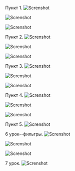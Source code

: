Пункт 1.
![Screnshot](https://github.com/Irik-Burkhanov/Django_DB_Lesson3/blob/master/Безымянный1.png)

![Screnshot](https://github.com/Irik-Burkhanov/Django_DB_Lesson3/blob/master/Безымянный2.png)

![Screnshot](https://github.com/Irik-Burkhanov/Django_DB_Lesson3/blob/master/Безымянный3.png)


Пункт 2.
![Screnshot](https://github.com/Irik-Burkhanov/Django_DB_Lesson3/blob/master/Безымянный4.png)

![Screnshot](https://github.com/Irik-Burkhanov/Django_DB_Lesson3/blob/master/Безымянный5.png)

![Screnshot](https://github.com/Irik-Burkhanov/Django_DB_Lesson3/blob/master/Безымянный6.png)


Пункт 3.
![Screnshot](https://github.com/Irik-Burkhanov/Django_DB_Lesson3/blob/master/Безымянный7.png)

![Screnshot](https://github.com/Irik-Burkhanov/Django_DB_Lesson3/blob/master/Безымянный8.png)

![Screnshot](https://github.com/Irik-Burkhanov/Django_DB_Lesson3/blob/master/Безымянный9.png)


Пункт 4.
![Screnshot](https://github.com/Irik-Burkhanov/Django_DB_Lesson3/blob/master/Безымянный10.png)

![Screnshot](https://github.com/Irik-Burkhanov/Django_DB_Lesson3/blob/master/Безымянный11.png)

![Screnshot](https://github.com/Irik-Burkhanov/Django_DB_Lesson3/blob/master/Безымянный12.png)


Пункт 5.
![Screnshot](https://github.com/Irik-Burkhanov/Django_DB_Lesson3/blob/master/Безымянный13.png)


6 урок--фильтры.
![Screnshot](https://github.com/Irik-Burkhanov/Django_DB_Lesson3/blob/master/Безымянный17.png)

![Screnshot](https://github.com/Irik-Burkhanov/Django_DB_Lesson3/blob/master/Безымянный18.png)

![Screnshot](https://github.com/Irik-Burkhanov/Django_DB_Lesson3/blob/master/Безымянный19.png)


7 урок.
![Screnshot](https://github.com/Irik-Burkhanov/Django_DB_Lesson3/blob/master/Безымянный20.png)
